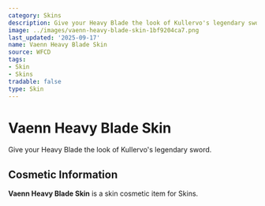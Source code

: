 ```yaml
---
category: Skins
description: Give your Heavy Blade the look of Kullervo's legendary sword.
image: ../images/vaenn-heavy-blade-skin-1bf9204ca7.png
last_updated: '2025-09-17'
name: Vaenn Heavy Blade Skin
source: WFCD
tags:
- Skin
- Skins
tradable: false
type: Skin
---
```


# Vaenn Heavy Blade Skin

Give your Heavy Blade the look of Kullervo's legendary sword.

## Cosmetic Information

**Vaenn Heavy Blade Skin** is a skin cosmetic item for Skins.

